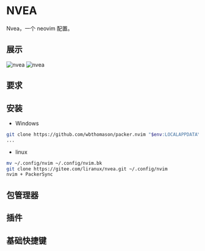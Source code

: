 # NVEA

Nvea，一个 neovim 配置。

## 展示

![nvea](https://gitee.com/liranux/pictures/raw/master/nvea/nvea.png)
![nvea](https://gitee.com/liranux/pictures/raw/master/001.jpg)

## 要求

## 安装

- Windows

```bash
git clone https://github.com/wbthomason/packer.nvim "$env:LOCALAPPDATA\nvim-data\site\pack\packer\opt\packer.nvim"
...

```

- linux

```bash
mv ~/.config/nvim ~/.config/nvim.bk
git clone https://gitee.com/liranux/nvea.git ~/.config/nvim
nvim + PackerSync
```

## 包管理器


## 插件


## 基础快捷键
